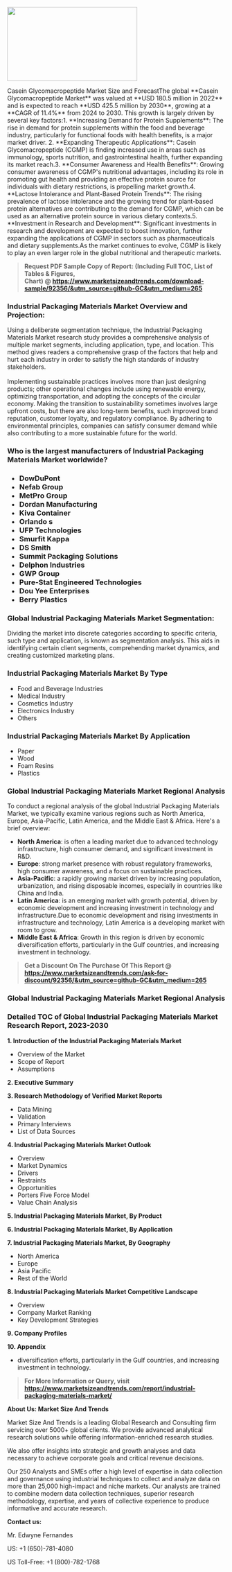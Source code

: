 <p><img class="alignnone size-medium wp-image-20088" src="https://ffe5etoiles.com/wp-content/uploads/2024/12/MST1-300x171.png" alt="" width="300" height="171" /></p>Casein Glycomacropeptide Market Size and ForecastThe global **Casein Glycomacropeptide Market** was valued at **USD 180.5 million in 2022** and is expected to reach **USD 425.5 million by 2030**, growing at a **CAGR of 11.4%** from 2024 to 2030. This growth is largely driven by several key factors:1. **Increasing Demand for Protein Supplements**: The rise in demand for protein supplements within the food and beverage industry, particularly for functional foods with health benefits, is a major market driver. 2. **Expanding Therapeutic Applications**: Casein Glycomacropeptide (CGMP) is finding increased use in areas such as immunology, sports nutrition, and gastrointestinal health, further expanding its market reach.3. **Consumer Awareness and Health Benefits**: Growing consumer awareness of CGMP's nutritional advantages, including its role in promoting gut health and providing an effective protein source for individuals with dietary restrictions, is propelling market growth.4. **Lactose Intolerance and Plant-Based Protein Trends**: The rising prevalence of lactose intolerance and the growing trend for plant-based protein alternatives are contributing to the demand for CGMP, which can be used as an alternative protein source in various dietary contexts.5. **Investment in Research and Development**: Significant investments in research and development are expected to boost innovation, further expanding the applications of CGMP in sectors such as pharmaceuticals and dietary supplements.As the market continues to evolve, CGMP is likely to play an even larger role in the global nutritional and therapeutic markets.</p><blockquote id="" class=""><strong>Request PDF Sample Copy of Report: (Including Full TOC, List of Tables &amp; Figures, Chart)&nbsp;@&nbsp;<strong><a href="https://www.marketsizeandtrends.com/download-sample/92356/&utm_source=github-GC&utm_medium=265" target="_blank">https://www.marketsizeandtrends.com/download-sample/92356/&utm_source=github-GC&utm_medium=265</a></strong></strong></blockquote><h3 id="" class="">Industrial Packaging Materials Market&nbsp;Overview and Projection:</h3><p id="" class="">Using a deliberate segmentation technique, the Industrial Packaging Materials Market research study provides a comprehensive analysis of multiple market segments, including application, type, and location. This method gives readers a comprehensive grasp of the factors that help and hurt each industry in order to satisfy the high standards of industry stakeholders. <br /> <br />Implementing sustainable practices involves more than just designing products; other operational changes include using renewable energy, optimizing transportation, and adopting the concepts of the circular economy. Making the transition to sustainability sometimes involves large upfront costs, but there are also long-term benefits, such improved brand reputation, customer loyalty, and regulatory compliance. By adhering to environmental principles, companies can satisfy consumer demand while also contributing to a more sustainable future for the world.</p><h3 id="" class="">Who is the largest manufacturers of&nbsp;Industrial Packaging Materials Market worldwide?</h3><h3 class=""><p><ul><li>DowDuPont </li><li> Nefab Group </li><li> MetPro Group </li><li> Dordan Manufacturing </li><li> Kiva Container </li><li> Orlando s </li><li> UFP Technologies </li><li> Smurfit Kappa </li><li> DS Smith </li><li> Summit Packaging Solutions </li><li> Delphon Industries </li><li> GWP Group </li><li> Pure-Stat Engineered Technologies </li><li> Dou Yee Enterprises </li><li> Berry Plastics</li></ul></p></h3><h3 id="" class="">Global&nbsp;Industrial Packaging Materials Market Segmentation:</h3><p id="" class="">Dividing the market into discrete categories according to specific criteria, such type and application, is known as segmentation analysis. This aids in identifying certain client segments, comprehending market dynamics, and creating customized marketing plans.</p><h3 id="" class="">Industrial Packaging Materials Market&nbsp;By Type</h3><p><p><ul><li>Food and Beverage Industries </li><li> Medical Industry </li><li> Cosmetics Industry </li><li> Electronics Industry </li><li> Others</p></li></ul></p></p><h3 id="" class="">Industrial Packaging Materials Market&nbsp;By Application</h3><p class=""><p><ul><li>Paper </li><li> Wood </li><li> Foam Resins </li><li> Plastics</li></ul></p></p><h3 id="" class="">Global Industrial Packaging Materials Market Regional Analysis</h3><p id="" class="">To conduct a regional analysis of the global Industrial Packaging Materials Market, we typically examine various regions such as North America, Europe, Asia-Pacific, Latin America, and the Middle East &amp; Africa. Here's a brief overview:</p><ul><li><strong>North America</strong>: is often a leading market due to advanced technology infrastructure, high consumer demand, and significant investment in R&amp;D.</li><li><strong>Europe</strong>: strong market presence with robust regulatory frameworks, high consumer awareness, and a focus on sustainable practices.</li><li><strong>Asia-Pacific</strong>: a rapidly growing market driven by increasing population, urbanization, and rising disposable incomes, especially in countries like China and India.</li><li><strong>Latin America</strong>: is an emerging market with growth potential, driven by economic development and increasing investment in technology and infrastructure.Due to economic development and rising investments in infrastructure and technology, Latin America is a developing market with room to grow.</li><li><strong>Middle East &amp; Africa</strong>: Growth in this region is driven by economic diversification efforts, particularly in the Gulf countries, and increasing investment in technology.</li></ul><blockquote id="" class=""><strong>Get a Discount On The Purchase Of This Report @ <strong><a href="https://www.marketsizeandtrends.com/ask-for-discount/92356/&utm_source=github-GC&utm_medium=265" target="_blank">https://www.marketsizeandtrends.com/ask-for-discount/92356/&utm_source=github-GC&utm_medium=265</a></strong></strong></blockquote><h3 id="" class="">Global Industrial Packaging Materials Market Regional Analysis</h3><h3 id="" class="">Detailed TOC of Global Industrial Packaging Materials Market Research Report, 2023-2030</h3><p id="" class=""><strong>1. Introduction of the Industrial Packaging Materials Market</strong></p><ul><li>Overview of the Market</li><li>Scope of Report</li><li>Assumptions</li></ul><p id="" class=""><strong>2. Executive Summary</strong></p><p id="" class=""><strong>3. Research Methodology of Verified Market Reports</strong></p><ul><li>Data Mining</li><li>Validation</li><li>Primary Interviews</li><li>List of Data Sources</li></ul><p id="" class=""><strong>4. Industrial Packaging Materials Market Outlook</strong></p><ul><li>Overview</li><li>Market Dynamics</li><li>Drivers</li><li>Restraints</li><li>Opportunities</li><li>Porters Five Force Model</li><li>Value Chain Analysis</li></ul><p id="" class=""><strong>5. Industrial Packaging Materials Market, By Product</strong></p><p id="" class=""><strong>6. Industrial Packaging Materials Market, By Application</strong></p><p id="" class=""><strong>7. Industrial Packaging Materials Market, By Geography</strong></p><ul><li>North America</li><li>Europe</li><li>Asia Pacific</li><li>Rest of the World</li></ul><p id="" class=""><strong>8. Industrial Packaging Materials Market Competitive Landscape</strong></p><ul><li>Overview</li><li>Company Market Ranking</li><li>Key Development Strategies</li></ul><p id="" class=""><strong>9. Company Profiles</strong></p><p id="" class=""><strong>10. Appendix</strong></p><ul><li>diversification efforts, particularly in the Gulf countries, and increasing investment in technology.</li></ul><blockquote id="" class=""><strong>For More Information or Query, visit <strong><strong><a href="https://www.marketsizeandtrends.com/report/industrial-packaging-materials-market/" target="_blank">https://www.marketsizeandtrends.com/report/industrial-packaging-materials-market/</a></strong></strong></strong></blockquote><p id="" class=""><strong>About Us: Market Size And Trends</strong></p><p id="" class="">Market Size And Trends is a leading Global Research and Consulting firm servicing over 5000+ global clients. We provide advanced analytical research solutions while offering information-enriched research studies.</p><p id="" class="">We also offer insights into strategic and growth analyses and data necessary to achieve corporate goals and critical revenue decisions.</p><p id="" class="">Our 250 Analysts and SMEs offer a high level of expertise in data collection and governance using industrial techniques to collect and analyze data on more than 25,000 high-impact and niche markets. Our analysts are trained to combine modern data collection techniques, superior research methodology, expertise, and years of collective experience to produce informative and accurate research.</p><p id="" class=""><strong>Contact us:</strong></p><p id="" class="">Mr. Edwyne Fernandes</p><p id="" class="">US: +1 (650)-781-4080</p><p id="" class="">US Toll-Free: +1 (800)-782-1768</p>
